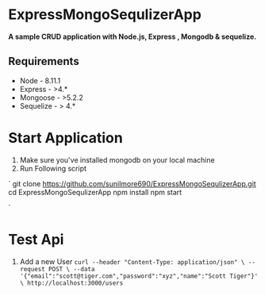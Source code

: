 # ExpressMongoSequlizerApp

**A sample  CRUD application with Node.js, Express , Mongodb & sequelize.**

## Requirements

* Node - 8.11.1
* Express - >4.*
* Mongoose - >5.2.2
* Sequelize - > 4.*

# Start Application

1. Make sure you've installed mongodb on your local machine
2. Run Following script

`
  git clone https://github.com/sunilmore690/ExpressMongoSequlizerApp.git
  cd ExpressMongoSequlizerApp
  npm install
  npm start



`

# Test Api

1. Add a new User
`
curl --header "Content-Type: application/json" \
  --request POST \
  --data '{"email":"scott@tiger.com","password":"xyz","name":"Scott Tiger"}' \
  http://localhost:3000/users
`


